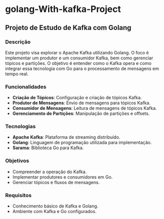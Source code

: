 # golang-With-kafka-Project

## Projeto de Estudo de Kafka com Golang

### Descrição

Este projeto visa explorar o Apache Kafka utilizando Golang. O foco é implementar um produtor e um consumidor Kafka, bem como gerenciar tópicos e partições. O objetivo é entender como o Kafka opera e como integrar essa tecnologia com Go para o processamento de mensagens em tempo real.

### Funcionalidades

- **Criação de Tópicos**: Configuração e criação de tópicos Kafka.
- **Produtor de Mensagens**: Envio de mensagens para tópicos Kafka.
- **Consumidor de Mensagens**: Leitura de mensagens de tópicos Kafka.
- **Gerenciamento de Partições**: Manipulação de partições e offsets.

### Tecnologias

- **Apache Kafka**: Plataforma de streaming distribuído.
- **Golang**: Linguagem de programação utilizada para implementação.
- **Sarama**: Biblioteca Go para Kafka.

### Objetivos

- Compreender a operação do Kafka.
- Implementar produtores e consumidores em Go.
- Gerenciar tópicos e fluxos de mensagens.

### Requisitos

- Conhecimento básico de Kafka e Golang.
- Ambiente com Kafka e Go configurados.

